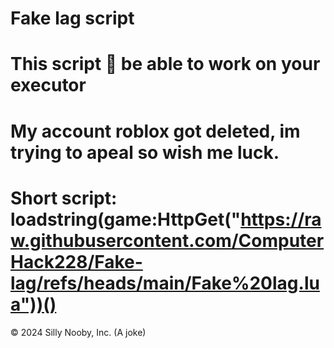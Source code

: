 # Fake lag script
# This script 💯 be able to work on your executor
# My account roblox got deleted, im trying to apeal so wish me luck.
# Short script: loadstring(game:HttpGet("https://raw.githubusercontent.com/ComputerHack228/Fake-lag/refs/heads/main/Fake%20lag.lua"))()
© 2024 Silly Nooby, Inc. (A joke)
